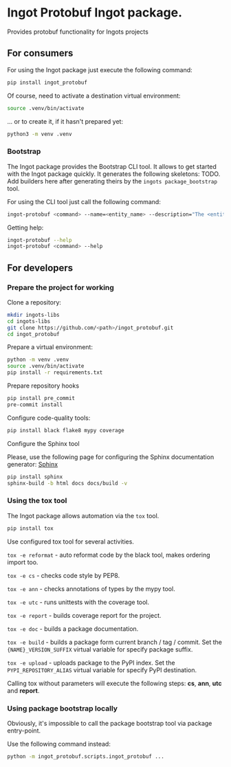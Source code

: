 # Ingot Protobuf Ingot package.

Provides protobuf functionality for Ingots projects

## For consumers

For using the Ingot package just execute the following command:
```bash
pip install ingot_protobuf
```
Of course, need to activate a destination virtual environment:
```bash
source .venv/bin/activate
```
... or to create it, if it hasn't prepared yet:
```bash
python3 -m venv .venv
```

### Bootstrap

The Ingot package provides the Bootstrap CLI tool.
It allows to get started with the Ingot package quickly.
It generates the following skeletons:
TODO. Add builders here after generating theirs by the `ingots package_bootstrap` tool.

For using the CLI tool just call the following command:
```bash
ingot-protobuf <command> --name=<entity_name> --description="The <entity> brief description."
```
Getting help:
```bash
ingot-protobuf --help
ingot-protobuf <command> --help
```

## For developers

### Prepare the project for working

Clone a repository:
```bash
mkdir ingots-libs
cd ingots-libs
git clone https://github.com/<path>/ingot_protobuf.git
cd ingot_protobuf
```

Prepare a virtual environment:
```bash
python -m venv .venv
source .venv/bin/activate
pip install -r requirements.txt
```

Prepare repository hooks
```bash
pip install pre_commit
pre-commit install
```

Configure code-quality tools:
```bash
pip install black flake8 mypy coverage
```

Configure the Sphinx tool

Please, use the following page for configuring the Sphinx documentation generator: [Sphinx](https://www.sphinx-doc.org/en/master/usage/installation.html)
```bash
pip install sphinx
sphinx-build -b html docs docs/build -v
```

### Using the tox tool

The Ingot package allows automation via the `tox` tool.
```bash
pip install tox
```

Use configured tox tool for several activities.

`tox -e reformat` - auto reformat code by the black tool, makes ordering import too.

`tox -e cs` - checks code style by PEP8.

`tox -e ann` - checks annotations of types by the mypy tool.

`tox -e utc` - runs unittests with the coverage tool.

`tox -e report` - builds coverage report for the project.

`tox -e doc` - builds a package documentation.

`tox -e build` - builds a package form current branch / tag / commit. Set the `{NAME}_VERSION_SUFFIX` virtual variable for specify package suffix.

`tox -e upload` - uploads package to the PyPI index. Set the `PYPI_REPOSITORY_ALIAS` virtual variable for specify PyPI destination.

Calling tox without parameters will execute the following steps: **cs**, **ann**, **utc** and **report**.

### Using package bootstrap locally
Obviously, it's impossible to call the package bootstrap tool via package entry-point.

Use the following command instead:
```bash
python -m ingot_protobuf.scripts.ingot_protobuf ...
```
